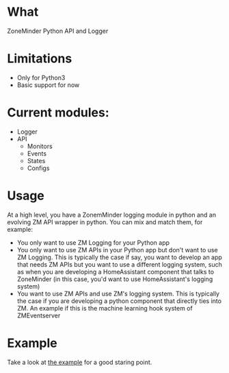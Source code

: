 What
=====

ZoneMinder Python API and Logger

Limitations
============
* Only for Python3
* Basic support for now

Current modules:
=================
* Logger
* API
  * Monitors
  * Events
  * States
  * Configs

Usage
======

At a high level, you have a ZonemMinder logging module in python and an evolving ZM API wrapper in python.
You can mix and match them, for example:
- You only want to use ZM Logging for your Python app
- You only want to use ZM APIs in your Python app but don't want to use ZM Logging. This is typically the case if say, you want to develop an app that needs ZM APIs but you want to use a different logging system, such as when you are developing a HomeAssistant component that talks to ZoneMinder (in this case, you'd want to use HomeAssistant's logging system)
- You want to use ZM APIs and use ZM's logging system. This is typically the case if you are developing a python component that directly ties into ZM. An example if this is the machine learning hook system of ZMEventserver

Example
========

Take a look at <a href='https://github.com/pliablepixels/pyzm/blob/master/example.py'>the example</a> for a good staring point.

